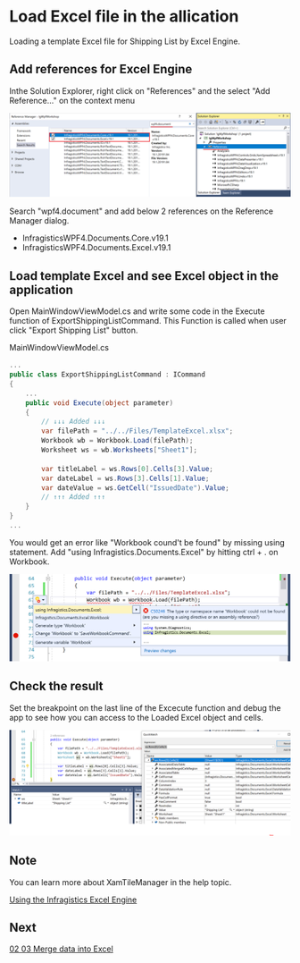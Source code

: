 # Load Excel file in the allication

Loading a template Excel file for Shipping List by Excel Engine.

## Add references for Excel Engine

Inthe Solution Explorer, right click on "References" and the select "Add Reference..." on the context menu

![](../assets/02-02-01.png)

Search "wpf4.document" and add below 2 references on the Reference Manager dialog.

- InfragisticsWPF4.Documents.Core.v19.1
- InfragisticsWPF4.Documents.Excel.v19.1

## Load template Excel and see Excel object in the application

Open MainWindowViewModel.cs and write some code in the Execute function of ExportShippingListCommand. This Function is called when user click "Export Shipping List" button.

MainWindowViewModel.cs

```cs
...
public class ExportShippingListCommand : ICommand
{
    ...
    public void Execute(object parameter)
    {
        // ↓↓↓ Added ↓↓↓
        var filePath = "../../Files/TemplateExcel.xlsx";
        Workbook wb = Workbook.Load(filePath);
        Worksheet ws = wb.Worksheets["Sheet1"];

        var titleLabel = ws.Rows[0].Cells[3].Value;
        var dateLabel = ws.Rows[3].Cells[1].Value;
        var dateValue = ws.GetCell("IssuedDate").Value;
        // ↑↑↑ Added ↑↑↑
    }
}
...
```

You would get an error like "Workbook cound't be found" by missing using statement. Add "using Infragistics.Documents.Excel" by hitting ctrl + . on Workbook.

![](../assets/02-02-02.png)

## Check the result

Set the breakpoint on the last line of the Excecute function and debug the app to see how you can access to the Loaded Excel object and cells.

![](../assets/02-02-03.png)

## Note

You can learn more about XamTileManager in the help topic.

[Using the Infragistics Excel Engine](https://www.infragistics.com/help/wpf/excelengine-using-the-infragistics-excel-engine)

## Next
[02 03 Merge data into Excel](02-03-Merge-data-into-Excel.md)
